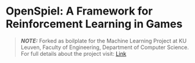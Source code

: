
# OpenSpiel: A Framework for Reinforcement Learning in Games

> **_NOTE:_**   Forked as boilplate for the Machine Learning Project at KU Leuven, Faculty of Engineering, Department of Computer Science. For full details about the project visit: [Link](https://github.com/danilotpnta/MachineLearning) 

